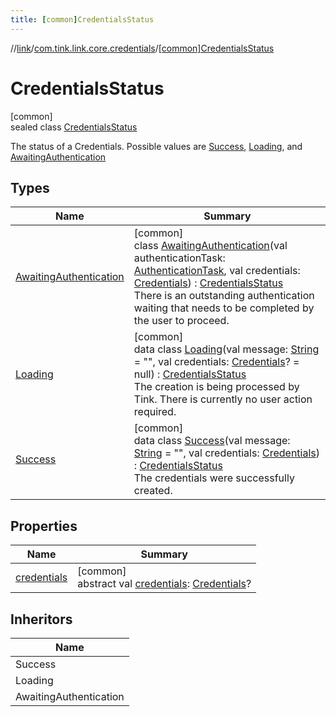 ```yaml
---
title: [common]CredentialsStatus
---
```

//[link](../../../index.html)/[com.tink.link.core.credentials](../index.html)/[[common]CredentialsStatus](index.html)



# CredentialsStatus



[common]\
sealed class [CredentialsStatus](index.html)

The status of a Credentials. Possible values are [Success](-success/index.html), [Loading](-loading/index.html), and [AwaitingAuthentication](-awaiting-authentication/index.html)



## Types


| Name | Summary |
|---|---|
| [AwaitingAuthentication](-awaiting-authentication/index.html) | [common]<br>class [AwaitingAuthentication](-awaiting-authentication/index.html)(val authenticationTask: [AuthenticationTask](../../com.tink.link.authentication/[common]-authentication-task/index.html), val credentials: [Credentials](../../com.tink.model.credentials/[common]-credentials/index.html)) : [CredentialsStatus](index.html)<br>There is an outstanding authentication waiting that needs to be completed by the user to proceed. |
| [Loading](-loading/index.html) | [common]<br>data class [Loading](-loading/index.html)(val message: [String](https://kotlinlang.org/api/latest/jvm/stdlib/kotlin/-string/index.html) = &quot;&quot;, val credentials: [Credentials](../../com.tink.model.credentials/[common]-credentials/index.html)? = null) : [CredentialsStatus](index.html)<br>The creation is being processed by Tink. There is currently no user action required. |
| [Success](-success/index.html) | [common]<br>data class [Success](-success/index.html)(val message: [String](https://kotlinlang.org/api/latest/jvm/stdlib/kotlin/-string/index.html) = &quot;&quot;, val credentials: [Credentials](../../com.tink.model.credentials/[common]-credentials/index.html)) : [CredentialsStatus](index.html)<br>The credentials were successfully created. |


## Properties


| Name | Summary |
|---|---|
| [credentials](credentials.html) | [common]<br>abstract val [credentials](credentials.html): [Credentials](../../com.tink.model.credentials/[common]-credentials/index.html)? |


## Inheritors


| Name |
|---|
| Success |
| Loading |
| AwaitingAuthentication |

